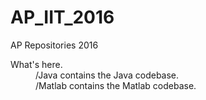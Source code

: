 # AP_IIT_2016
AP Repositories 2016

<dl>
<dt> What's here. </dt>
<dd>
/Java contains the Java codebase. 
</dd>
<dd>
/Matlab contains the Matlab codebase. 
</dd>
</dl>


